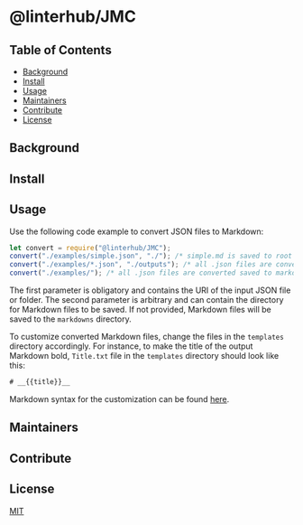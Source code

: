 # @linterhub/JMC

## Table of Contents

- [Background](#background)
- [Install](#install)
- [Usage](#usage)
- [Maintainers](#maintainers)
- [Contribute](#contribute)
- [License](#license)

## Background

## Install

## Usage

Use the following code example to convert JSON files to Markdown:
```javascript
let convert = require("@linterhub/JMC");
convert("./examples/simple.json", "./"); /* simple.md is saved to root */
convert("./examples/*.json", "./outputs"); /* all .json files are converted and saved to outputs directory */
convert("./examples/"); /* all .json files are converted saved to markdowns directory*/
```
The first parameter is obligatory and contains the URI of the input JSON file or folder.
The second parameter is arbitrary and can contain the directory for Markdown files to be saved. If not provided, Markdown files will be saved to the `markdowns` directory.

To customize converted Markdown files, change the files in the `templates` directory accordingly.
For instance, to make the title of the output Markdown bold, `Title.txt` file in the `templates` directory should look like this:
```javascript
# __{{title}}__
```
Markdown syntax for the customization can be found [here](https://github.com/adam-p/markdown-here/wiki/Markdown-Cheatsheet).
## Maintainers

## Contribute

## License

[MIT][repo-license]

[repo-license]: https://github.com/linterhub/JMC/blob/develop/LICENSE.md
